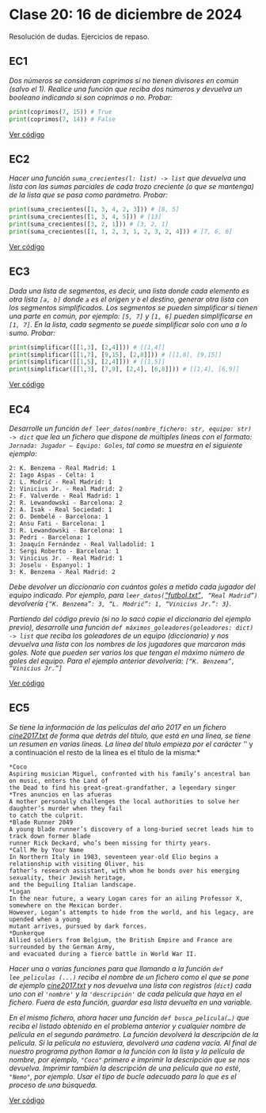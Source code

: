 # Clase 20: 16 de diciembre de 2024

Resolución de dudas. Ejercicios de repaso.

## EC1 
*Dos números se consideran coprimos si no tienen divisores en común (salvo el 1). Realice una función que reciba dos números y devuelva un booleano indicando si son coprimos o no. Probar:*

```python
print(coprimos(7, 15)) # True
print(coprimos(7, 14)) # False
```
[Ver código](ec1%20sol.py)

## EC2 
*Hacer una función `suma_crecientes(l: list) -> list` que devuelva una lista con las sumas parciales de cada trozo creciente (o que se mantenga) de la lista que se pasa como parámetro. Probar:*

```python
print(suma_crecientes([1, 3, 4, 2, 3])) # [8, 5]
print(suma_crecientes([1, 3, 4, 5])) # [13]
print(suma_crecientes([3, 2, 1])) # [3, 2, 1]
print(suma_crecientes([1, 1, 2, 3, 1, 2, 3, 2, 4])) # [7, 6, 6]
```

[Ver código](ec2%20sol.py)

## EC3 
*Dada una lista de segmentos, es decir, una lista donde cada elemento es otra lista `[a, b]` donde `a` es el origen y `b` el destino, generar otra lista con los segmentos simplificados. Los segmentos se pueden simplificar si tienen una parte en común, por ejemplo: `[5, 7]` y `[1, 6]` pueden simplificarse en `[1, 7]`. En la lista, cada segmento se puede simplificar solo con uno a lo sumo. Probar:*

```python
print(simplificar([[1,3], [2,4]])) # [[1,4]]
print(simplificar([[1,7], [9,15], [2,8]])) # [[1,8], [9,15]]
print(simplificar([[1,5], [2,4]])) # [[1,5]]
print(simplificar([[1,3], [7,9], [2,4], [6,8]])) # [[1,4], [6,9]]
```

[Ver código](ec3%20sol.py)

## EC4 
*Desarrolle un función `def leer_datos(nombre_fichero: str, equipo: str) -> dict` que lea un fichero que dispone de múltiples líneas con el formato: `Jornada: Jugador – Equipo: Goles`, tal como se muestra en el siguiente ejemplo:*

```text
2: K. Benzema - Real Madrid: 1
2: Iago Aspas - Celta: 1
2: L. Modrić - Real Madrid: 1
2: Vinicius Jr. - Real Madrid: 2
2: F. Valverde - Real Madrid: 1
2: R. Lewandowski - Barcelona: 2
2: A. Isak - Real Sociedad: 1
2: O. Dembélé - Barcelona: 1
2: Ansu Fati - Barcelona: 1
3: R. Lewandowski - Barcelona: 1
3: Pedri - Barcelona: 1
3: Joaquín Fernández - Real Valladolid: 1
3: Sergi Roberto - Barcelona: 1
3: Vinicius Jr. - Real Madrid: 1
3: Joselu - Espanyol: 1
3: K. Benzema - Real Madrid: 2
```

*Debe devolver un diccionario con cuántos goles a metido cada jugador del equipo indicado. Por ejemplo, para `leer_datos(`[“futbol.txt”](futbol.txt)`, “Real Madrid”)` devolvería `{“K. Benzema”: 3, “L. Modrić”: 1, “Vinicius Jr.”: 3}`.*

*Partiendo del código previo (si no lo sacó copie el diccionario del ejemplo previo), desarrolle una función `def máximos_goleadores(goleadores: dict) -> list` que reciba los goleadores de un equipo (diccionario) y nos devuelva una lista con los nombres de los jugadores que marcaron más goles. Note que pueden ser varios los que tengan el máximo número de goles del equipo. Para el ejemplo anterior devolvería: `[“K. Benzema”, “Vinicius Jr.”]`*

[Ver código](ec4%20sol.py)

## EC5 
*Se tiene la información de las películas del año 2017 en un fichero [cine2017.txt](cine2017.txt) de forma que detrás del título, que está en una línea, se tiene un resumen en varias líneas. La línea del título empieza por el carácter '*' y a continuación el resto de la línea es el título de la misma:*

```text
*Coco
Aspiring musician Miguel, confronted with his family’s ancestral ban on music, enters the Land of
the Dead to find his great-great-grandfather, a legendary singer
*Tres anuncios en las afueras
A mother personally challenges the local authorities to solve her daughter’s murder when they fail
to catch the culprit.
*Blade Runner 2049
A young blade runner’s discovery of a long-buried secret leads him to track down former blade
runner Rick Deckard, who’s been missing for thirty years.
*Call Me by Your Name
In Northern Italy in 1983, seventeen year-old Elio begins a relationship with visiting Oliver, his
father’s research assistant, with whom he bonds over his emerging sexuality, their Jewish heritage,
and the beguiling Italian landscape. 
*Logan
In the near future, a weary Logan cares for an ailing Professor X, somewhere on the Mexican border.
However, Logan’s attempts to hide from the world, and his legacy, are upended when a young
mutant arrives, pursued by dark forces.
*Dunkerque
Allied soldiers from Belgium, the British Empire and France are surrounded by the German Army,
and evacuated during a fierce battle in World War II.
```

*Hacer una o varias funciones para que llamando a la función `def lee_peliculas (...)` reciba el nombre de un fichero como el que se pone de ejemplo [cine2017.txt](cine2017.txt) y nos devuelva una lista con registros (`dict`) cada uno con el `'nombre'` y la `'descripción'` de cada película que haya en el fichero. Fuera de esta función, guardar esa lista devuelta en una variable.*

*En el mismo fichero, ahora hacer una función `def busca_pelicula(…)` que reciba el listado obtenido en el problema anterior y cualquier nombre de película en el segundo parámetro. La función devolverá la descripción de la película. Si la película no estuviera, devolverá una cadena vacía. Al final de nuestro programa python llamar a la función con la lista y la película de nombre, por ejemplo, `"Coco"` primero e imprimir la descripción que se nos devuelva. Imprimir también la descripción de una película que no esté, `"Nemo"`, por ejemplo. Usar el tipo de bucle adecuado para lo que es el proceso de una búsqueda.*

[Ver código](ec5%20sol.py)
